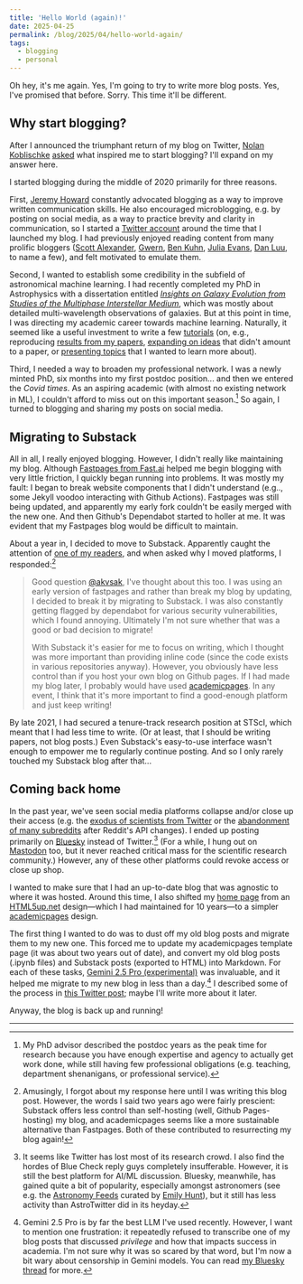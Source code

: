 ```yaml
---
title: 'Hello World (again)!'
date: 2025-04-25
permalink: /blog/2025/04/hello-world-again/
tags:
  - blogging
  - personal
---
```


Oh hey, it's me again. Yes, I'm going to try to write more blog posts. Yes, I've promised that before. Sorry. This time it'll be different.

## Why start blogging? 

After I announced the triumphant return of my blog on Twitter, [Nolan Koblischke](https://nolank.ca/) [asked](https://x.com/astro_nolan/status/1915560269096575034) what inspired me to start blogging? I'll expand on my answer here.

I started blogging during the middle of 2020 primarily for three reasons.

First, [Jeremy Howard](https://jeremy.fast.ai/) constantly advocated blogging as a way to improve written communication skills. He also encouraged microblogging, e.g. by posting on social media, as a way to practice brevity and clarity in communication, so I started a [Twitter account](https://twitter.com/jwuphysics/) around the time that I launched my blog. I had previously enjoyed reading content from many prolific bloggers ([Scott Alexander](https://slatestarcodex.com/), [Gwern](https://gwern.net/), [Ben Kuhn](https://www.benkuhn.net/), [Julia Evans](https://jvns.ca/), [Dan Luu](https://danluu.com/), to name a few), and felt motivated to emulate them.

Second, I wanted to establish some credibility in the subfield of astronomical machine learning. I had recently completed my PhD in Astrophysics with a dissertation entitled [*Insights on Galaxy Evolution from Studies of the Multiphase Interstellar Medium*](https://www.proquest.com/openview/0aef9b808cb10ce193098c6dd97cf06c), which was mostly about detailed multi-wavelength observations of galaxies. But at this point in time, I was directing my academic career towards machine learning. Naturally, it seemed like a useful investment to write a few [tutorials](https://jwuphysics.github.io/tags/#tutorial) (on, e.g., reproducing [results from my papers](https://jwuphysics.github.io/blog/2020/05/learning-galaxy-metallicity-cnns/), [expanding on ideas](https://jwuphysics.github.io/blog/2020/08/visualizing-cnn-attributions/) that didn't amount to a paper, or [presenting topics](https://jwuphysics.github.io/blog/2020/12/galaxy-autoencoders/) that I wanted to learn more about).

Third, I needed a way to broaden my professional network. I was a newly minted PhD, six months into my first postdoc position... and then we entered the *Covid times*. As an aspiring academic (with almost no existing network in ML), I couldn't afford to miss out on this important season.[^1] So again, I turned to blogging and sharing my posts on social media. 

## Migrating to Substack

All in all, I really enjoyed blogging. However, I didn't really like maintaining my blog. Although [Fastpages from Fast.ai](https://fastpages.fast.ai/) helped me begin blogging with very little friction, I quickly began running into problems. It was mostly my fault: I began to break website components that I didn't understand (e.g.., some Jekyll voodoo interacting with Github Actions). Fastpages was still being updated, and apparently my early fork couldn't be easily merged with the new one. And then Github's Dependabot started to holler at me. It was evident that my Fastpages blog would be difficult to maintain. 

About a year in, I decided to move to Substack. Apparently caught the attention of [one of my readers](https://github.com/jwuphysics/blog/issues/9), and when asked why I moved platforms, I responded:[^2]
> Good question [@akvsak](https://github.com/akvsak), I've thought about this too. I was using an early version of fastpages and rather than break my blog by updating, I decided to break it by migrating to Substack. I was also constantly getting flagged by dependabot for various security vulnerabilities, which I found annoying. Ultimately I'm not sure whether that was a good or bad decision to migrate!
> 
> With Substack it's easier for me to focus on writing, which I thought was more important than providing inline code (since the code exists in various repositories anyway). However, you obviously have less control than if you host your own blog on Github pages. If I had made my blog later, I probably would have used [academicpages](https://academicpages.github.io/). In any event, I think that it's more important to find a good-enough platform and just keep writing!

By late 2021, I had secured a tenure-track research position at STScI, which meant that I had less time to write. (Or at least, that I should be writing papers, not blog posts.) Even Substack's easy-to-use interface wasn't enough to empower me to regularly continue posting. And so I only rarely touched my Substack blog after that...

## Coming back home

In the past year, we've seen social media platforms collapse and/or close up their access (e.g. the [exodus of scientists from Twitter](https://www.the-independent.com/tech/twitter-academics-x-elon-musk-takeover-b2633541.html) or the [abandonment of many subreddits](https://www.theverge.com/2023/6/12/23755974/reddit-subreddits-going-dark-private-protest-api-changes) after Reddit's API changes). I ended up posting primarily on [Bluesky](https://bsky.app/profile/jwuphysics.bsky.social) instead of Twitter.[^3] (For a while, I hung out on [Mastodon](https://mstdn.social/@jwuphysics@astrodon.social) too, but it never reached critical mass for the scientific research community.) However, any of these other platforms could revoke access or close up shop.

I wanted to make sure that I had an up-to-date blog that was agnostic to where it was hosted. Around this time, I also shifted my [home page](https://jwuphysics.github.io/) from an [HTML5up.net](https://html5up.net/) design—which I had maintained for 10 years—to a simpler [academicpages](https://github.com/academicpages/academicpages.github.io) design.

The first thing I wanted to do was to dust off my old blog posts and migrate them to my new one. This forced me to update my academicpages template page (it was about two years out of date), and convert my old blog posts (.ipynb files) and Substack posts (exported to HTML) into Markdown. For each of these tasks, [Gemini 2.5 Pro (experimental)](https://blog.google/technology/google-deepmind/gemini-model-thinking-updates-march-2025/#gemini-2-5-pro) was invaluable, and it helped me migrate to my new blog in less than a day.[^4] I described some of the process in [this Twitter post](https://x.com/jwuphysics/status/1915765387053977700); maybe I'll write more about it later.

Anyway, the blog is back up and running!

---

[^1]: My PhD advisor described the postdoc years as the peak time for research because you have enough expertise and agency to actually get work done, while still having few professional obligations (e.g. teaching, department shenanigans, or professional service).
[^2]: Amusingly, I forgot about my response here until I was writing this blog post. However, the words I said two years ago were fairly prescient: Substack offers less control than self-hosting (well, Github Pages-hosting) my blog, and academicpages seems like a more sustainable alternative than Fastpages. Both of these contributed to resurrecting my blog again!
[^3]: It seems like Twitter has lost most of its research crowd. I also find the hordes of Blue Check reply guys completely insufferable. However, it is still the best platform for AI/ML discussion. Bluesky, meanwhile, has gained quite a bit of popularity, especially amongst astronomers (see e.g. the [Astronomy Feeds](https://bsky.app/profile/astronomy.blue) curated by [Emily Hunt](https://bsky.app/profile/did:plc:jcoy7v3a2t4rcfdh6i4kza25)), but it still has less activity than AstroTwitter did in its heyday.
[^4]: Gemini 2.5 Pro is by far the best LLM I've used recently. However, I want to mention one frustration: it repeatedly refused to transcribe one of my blog posts that discussed *privilege* and how that impacts success in academia. I'm not sure why it was so scared by that word, but I'm now a bit wary about censorship in Gemini models. You can read [my Bluesky thread](https://bsky.app/profile/jwuphysics.bsky.social/post/3lnkw622elk2y) for more.